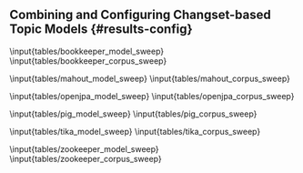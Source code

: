 ## Combining and Configuring Changset-based Topic Models {#results-config}

\input{tables/bookkeeper_model_sweep}
\input{tables/bookkeeper_corpus_sweep}

\input{tables/mahout_model_sweep}
\input{tables/mahout_corpus_sweep}

\input{tables/openjpa_model_sweep}
\input{tables/openjpa_corpus_sweep}

\input{tables/pig_model_sweep}
\input{tables/pig_corpus_sweep}

\input{tables/tika_model_sweep}
\input{tables/tika_corpus_sweep}

\input{tables/zookeeper_model_sweep}
\input{tables/zookeeper_corpus_sweep}
